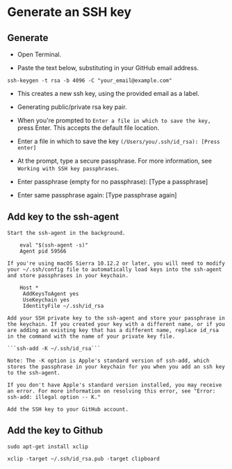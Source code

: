 # Generate an SSH key

## Generate

- Open Terminal.

- Paste the text below, substituting in your GitHub email address.

```ssh-keygen -t rsa -b 4096 -C "your_email@example.com"```

- This creates a new ssh key, using the provided email as a label.

- Generating public/private rsa key pair.

- When you're prompted to `Enter a file in which to save the key,` press Enter. This accepts the default file location.

- Enter a file in which to save the key ```(/Users/you/.ssh/id_rsa): [Press enter]```

- At the prompt, type a secure passphrase. For more information, see `Working with SSH key passphrases`.

- Enter passphrase (empty for no passphrase): [Type a passphrase]
- Enter same passphrase again: [Type passphrase again]



## Add key to the ssh-agent



    Start the ssh-agent in the background.
```
    eval "$(ssh-agent -s)"
    Agent pid 59566
```
    If you're using macOS Sierra 10.12.2 or later, you will need to modify your ~/.ssh/config file to automatically load keys into the ssh-agent and store passphrases in your keychain.
```
    Host *
     AddKeysToAgent yes
     UseKeychain yes
     IdentityFile ~/.ssh/id_rsa
```
    Add your SSH private key to the ssh-agent and store your passphrase in the keychain. If you created your key with a different name, or if you are adding an existing key that has a different name, replace id_rsa in the command with the name of your private key file.

    ```ssh-add -K ~/.ssh/id_rsa```

    Note: The -K option is Apple's standard version of ssh-add, which stores the passphrase in your keychain for you when you add an ssh key to the ssh-agent.

    If you don't have Apple's standard version installed, you may receive an error. For more information on resolving this error, see "Error: ssh-add: illegal option -- K."

    Add the SSH key to your GitHub account.



## Add the key to Github
`sudo apt-get install xclip`

`xclip -target ~/.ssh/id_rsa.pub -target clipboard`